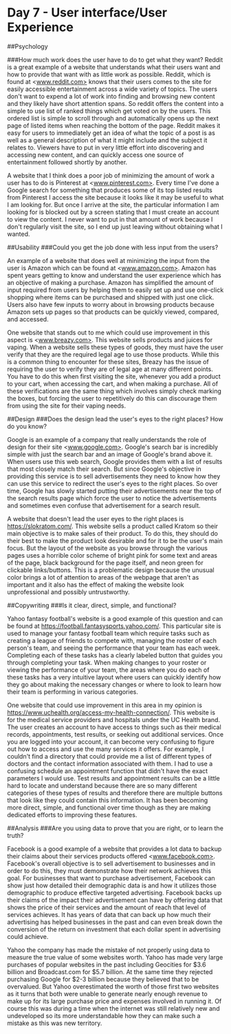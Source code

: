 # Day 7 - User interface/User Experience

##Psychology

###How much work does the user have to do to get what they want?
Reddit is a great example of a website that understands what their users want and how to provide that want with as little work as possible.  Reddit, which is found at <www.reddit.com> knows that their users comes to the site for easily accessible entertainment across a wide variety of topics.  The users don't want to expend a lot of work into finding and browsing new content and they likely have short attention spans.  So reddit offers the content into a simple to use list of ranked things which get voted on by the users.  This ordered list is simple to scroll through and automatically opens up the next page of listed items when reaching the bottom of the page. Reddit makes it easy for users to immediately get an idea of what the topic of a post is as well as a general description of what it might include and the subject it relates to.  Viewers have to put in very little effort into discovering and accessing new content, and can quickly access one source of entertainment followed shortly by another.

A website that I think does a poor job of minimizing the amount of work a user has to do is Pinterest at <www.pinterest.com>.  Every time I've done a Google search for something that produces some of its top listed results from Pinterest I access the site because it looks like it may be useful to what I am looking for.  But once I arrive at the site, the particular information I am looking for is blocked out by a screen stating that I must create an account to view the content.  I never want to put in that amount of work because I don't regularly visit the site, so I end up just leaving without obtaining what I wanted.


##Usability
###Could you get the job done with less input from the users?

An example of a website that does well at minimizing the input from the user is Amazon which can be found at <www.amazon.com>.  Amazon has spent years getting to know and understand the user experience which has an objective of making a purchase.  Amazon has simplified the amount of input required from users by helping them to easily set up and use one-click shopping where items can be purchased and shipped with just one click.  Users also have few inputs to worry about in browsing products because Amazon sets up pages so that products can be quickly viewed, compared, and accessed.  

One website that stands out to me which could use improvement in this aspect is <www.breazy.com>.  This website sells products and juices for vaping.  When a website sells these types of goods, they must have the user verify that they are the required legal age to use those products.  While this is a common thing to encounter for these sites, Breazy has the issue of requiring the user to verify they are of legal age at many different points.  You have to do this when first visiting the site, whenever you add a product to your cart, when accessing the cart, and when making a purchase.  All of these verifications are the same thing which involves simply check marking the boxes, but forcing the user to repetitively do this can discourage them from using the site for their vaping needs.

##Design
###Does the design lead the user's eyes to the right places? How do you know?

Google is an example of a company that really understands the role of design for their site <www.google.com>.  Google's search bar is incredibly simple with just the search bar and an image of Google's brand above it.  When users use this web search, Google provides them with a list of results that most closely match their search.  But since Google's objective in providing this service is to sell advertisements they need to know how they can use this service to redirect the user's eyes to the right places.  So over time, Google has slowly started putting their advertisements near the top of the search results page which force the user to notice the advertisements and sometimes even confuse that advertisement for a search result.

A website that doesn't lead the user eyes to the right places is <https://slokratom.com/>.  This website sells a product called Kratom so their main objective is to make sales of their product.  To do this, they should do their best to make the product look desirable and for it to be the user's main focus.  But the layout of the website as you browse through the various pages uses a horrible color scheme of bright pink for some text and areas of the page, black background for the page itself, and neon green for clickable links/buttons.  This is a problematic design because the unusual color brings a lot of attention to areas of the webpage that aren't as important and it also has the effect of making the website look unprofessional and possibly untrustworthy.

##Copywriting
###Is it clear, direct, simple, and functional?

Yahoo fantasy football's website is a good example of this question and can be found at <https://football.fantasysports.yahoo.com/>.  This particular site is used to manage your fantasy football team which require tasks such as creating a league of friends to compete with, managing the roster of each person's team, and seeing the performance that your team has each week.  Completing each of these tasks has a clearly labeled button that guides you through completing your task.  When making changes to your roster or viewing the performance of your team, the areas where you do each of these tasks has a very intuitive layout where users can quickly identify how they go about making the necessary changes or where to look to learn how their team is performing in various categories.

One website that could use improvement in this area in my opinion is <https://www.uchealth.org/access-my-health-connection/>.  This website is for the medical service providers and hospitals under the UC Health brand.  The user creates an account to have access to things such as their medical records, appointments, test results, or seeking out additional services.  Once you are logged into your account, it can become very confusing to figure out how to access and use the many services it offers.  For example, I couldn't find a directory that could provide me a list of different types of doctors and the contact information associated with them.  I had to use a confusing schedule an appointment function that didn't have the exact parameters I would use.  Test results and appointment results can be a little hard to locate and understand because there are so many different categories of these types of results and therefore there are multiple buttons that look like they could contain this information.  It has been becoming more direct, simple, and functional over time though as they are making dedicated efforts to improving these features.

##Analysis
###Are you using data to prove that you are right, or to learn the truth?

Facebook is a good example of a website that provides a lot data to backup their claims about their services products offered <www.facebook.com>.  Facebook's overall objective is to sell advertisement to businesses and in order to do this, they must demonstrate how their network achieves this goal.  For businesses that want to purchase advertisement, Facebook can show just how detailed their demographic data is and how it utilizes those demographic to produce effective targeted advertising.  Facebook backs up their claims of the impact their advertisement can have by offering data that shows the price of their services and the amount of reach that level of services achieves.  It has years of data that can back up how much their advertising has helped businesses in the past and can even break down the conversion of the return on investment that each dollar spent in advertising could achieve.

Yahoo the company has made the mistake of not properly using data to measure the true value of some websites worth.  Yahoo has made very large purchases of popular websites in the past including Geocities for $3.6 billion and Broadcast.com for $5.7 billion.  At the same time they rejected purchasing Google for $2-3 billion because they believed that to be overvalued.  But Yahoo overestimated the worth of those first two websites as it turns that both were unable to generate nearly enough revenue to make up for its large purchase price and expenses involved in running it.  Of course this was during a time when the internet was still relatively new and undeveloped so its more understandable how they can make such a mistake as this was new territory.
